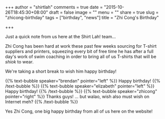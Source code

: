 +++
author = "shirtlah"
comments = true
date = "2015-10-26T18:45:30+08:00"
draft = false
image = ""
menu = ""
share = true
slug = "zhicong-birthday"
tags = ["birthday", "news"]
title = "Zhi Cong's Birthday"

+++

Just a quick note from us here at the Shirt Lah! team...

Zhi Cong has been hard at work these past few weeks
sourcing for T-shirt suppliers and printers,
squeezing every bit of free time he has after a full day's work of swim coaching
in order to bring all of us T-shirts that will be *shiok* to wear.

We're taking a short break to wish him happy birthday!

{{% text-bubble speaker="brendan" pointer="left" %}}
Happy birthday!
{{% /text-bubble %}}
{{% text-bubble speaker="elizabeth" pointer="left" %}}
Happy birthday!
{{% /text-bubble %}}
{{% text-bubble speaker="zhicong" pointer="right" %}}
Thanks guys! ... but walao, wish also must wish on Internet meh?
{{% /text-bubble %}}

Yes Zhi Cong, one big happy birthday from all of us here on the website!
